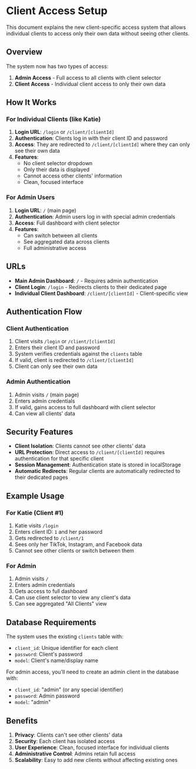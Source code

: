 # Client Access Setup

This document explains the new client-specific access system that allows individual clients to access only their own data without seeing other clients.

## Overview

The system now has two types of access:

1. **Admin Access** - Full access to all clients with client selector
2. **Client Access** - Individual client access to only their own data

## How It Works

### For Individual Clients (like Katie)

1. **Login URL**: `/login` or `/client/[clientId]`
2. **Authentication**: Clients log in with their client ID and password
3. **Access**: They are redirected to `/client/[clientId]` where they can only see their own data
4. **Features**: 
   - No client selector dropdown
   - Only their data is displayed
   - Cannot access other clients' information
   - Clean, focused interface

### For Admin Users

1. **Login URL**: `/` (main page)
2. **Authentication**: Admin users log in with special admin credentials
3. **Access**: Full dashboard with client selector
4. **Features**:
   - Can switch between all clients
   - See aggregated data across clients
   - Full administrative access

## URLs

- **Main Admin Dashboard**: `/` - Requires admin authentication
- **Client Login**: `/login` - Redirects clients to their dedicated page
- **Individual Client Dashboard**: `/client/[clientId]` - Client-specific view

## Authentication Flow

### Client Authentication
1. Client visits `/login` or `/client/[clientId]`
2. Enters their client ID and password
3. System verifies credentials against the `clients` table
4. If valid, client is redirected to `/client/[clientId]`
5. Client can only see their own data

### Admin Authentication
1. Admin visits `/` (main page)
2. Enters admin credentials
3. If valid, gains access to full dashboard with client selector
4. Can view all clients' data

## Security Features

- **Client Isolation**: Clients cannot see other clients' data
- **URL Protection**: Direct access to `/client/[clientId]` requires authentication for that specific client
- **Session Management**: Authentication state is stored in localStorage
- **Automatic Redirects**: Regular clients are automatically redirected to their dedicated pages

## Example Usage

### For Katie (Client #1)
1. Katie visits `/login`
2. Enters client ID: `1` and her password
3. Gets redirected to `/client/1`
4. Sees only her TikTok, Instagram, and Facebook data
5. Cannot see other clients or switch between them

### For Admin
1. Admin visits `/`
2. Enters admin credentials
3. Gets access to full dashboard
4. Can use client selector to view any client's data
5. Can see aggregated "All Clients" view

## Database Requirements

The system uses the existing `clients` table with:
- `client_id`: Unique identifier for each client
- `password`: Client's password
- `model`: Client's name/display name

For admin access, you'll need to create an admin client in the database with:
- `client_id`: "admin" (or any special identifier)
- `password`: Admin password
- `model`: "admin"

## Benefits

1. **Privacy**: Clients can't see other clients' data
2. **Security**: Each client has isolated access
3. **User Experience**: Clean, focused interface for individual clients
4. **Administrative Control**: Admins retain full access
5. **Scalability**: Easy to add new clients without affecting existing ones
